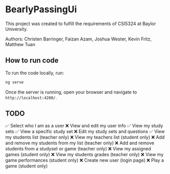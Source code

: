 # BearlyPassingUi
This project was created to fulfill the requirements of CSI5324 at Baylor University.

Authors: Christen Barringer, Faizan Azam, Joshua Wester, Kevin Fritz, Matthew Tuan

## How to run code

To run the code locally, run:

```bash
ng serve
```

Once the server is running, open your browser and navigate to `http://localhost:4200/`.

## TODO
✅ Select who I am as a user
❌ View and edit my user info
✅ View my study sets
✅ View a specific study set
❌ Edit my study sets and questions
✅ View my students list (teacher only)
❌ View my teachers list (student only)
❌ Add and remove my students from my list (teacher only) 
❌ Add and remove students from a studyset or game (teacher only)
❌ View my assigned games (student only)
❌ View my students grades (teacher only) 
❌ View my game performances (student only)
❌ Create new user (login page)
❌ Play a game (student only)
